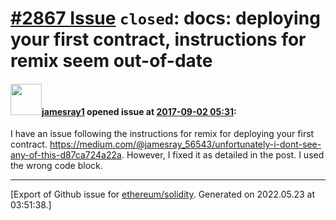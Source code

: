 # [\#2867 Issue](https://github.com/ethereum/solidity/issues/2867) `closed`: docs: deploying your first contract, instructions for remix seem out-of-date

#### <img src="https://avatars.githubusercontent.com/u/16969914?u=ebf55e58263b7e91e995d7db26339123137d12be&v=4" width="50">[jamesray1](https://github.com/jamesray1) opened issue at [2017-09-02 05:31](https://github.com/ethereum/solidity/issues/2867):

I have an issue following the instructions for remix for deploying your first contract. https://medium.com/@jamesray_56543/unfortunately-i-dont-see-any-of-this-d87ca724a22a.
However, I fixed it as detailed in the post. I used the wrong code block.




-------------------------------------------------------------------------------



[Export of Github issue for [ethereum/solidity](https://github.com/ethereum/solidity). Generated on 2022.05.23 at 03:51:38.]
